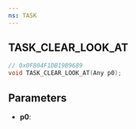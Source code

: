 ```yaml
---
ns: TASK
---
```

## TASK_CLEAR_LOOK_AT

```c
// 0x0F804F1DB19B9689
void TASK_CLEAR_LOOK_AT(Any p0);
```

## Parameters
* **p0**:
